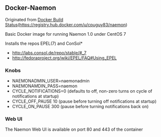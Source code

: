 ## Docker-Naemon  
Originated from [Docker Build Status](http://72.14.176.28/cpuguy83/naemon)(https://registry.hub.docker.com/u/cpuguy83/naemon)

Basic Docker image for running Naemon 1.0 under CentOS 7<br />

Installs the repos EPEL(7) and ConSol*
 - http://labs.consol.de/repo/stable/#_7
 - http://fedoraproject.org/wiki/EPEL/FAQ#Using_EPEL

### Knobs ###
- NAEMONADMIN_USER=naemonadmin
- NAEMONAMDIN_PASS=naemon
- CYCLE_NOTIFICATIONS=0 (defaults to off, non-zero turns on cycle of notifications at startup)
- CYCLE_OFF_PAUSE 10 (pause before turning off notifications at startup)
- CYCLE_ON_PAUSE 300 (pause before turning notifications back on)

### Web UI ###
The Naemon Web UI is available on port 80 and 443 of the container<br />
